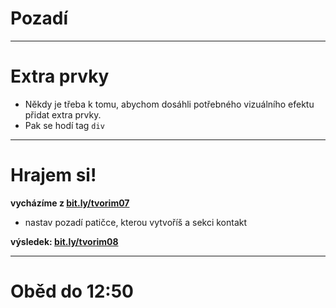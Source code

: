 <!-- .slide: data-state="c-slide-inter" -->

# Pozadí

---

# Extra prvky

>>>
* Někdy je třeba k tomu, abychom dosáhli potřebného vizuálního efektu přidat extra prvky.
* Pak se hodí tag `div`

---

<!-- .slide: data-state="c-slide-task" -->

# Hrajem si!

**vycházíme z [bit.ly/tvorim07](http://bit.ly/tvorim07)**

* nastav pozadí patičce, kterou vytvoříš a sekci kontakt

**výsledek: [bit.ly/tvorim08](http://bit.ly/tvorim08)** 
<!-- .element: class="c-text-xs" -->

---

<!-- .slide: data-state="c-slide-break" -->

# Oběd do 12:50
